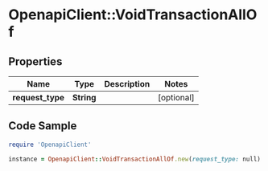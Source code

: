# OpenapiClient::VoidTransactionAllOf

## Properties

Name | Type | Description | Notes
------------ | ------------- | ------------- | -------------
**request_type** | **String** |  | [optional] 

## Code Sample

```ruby
require 'OpenapiClient'

instance = OpenapiClient::VoidTransactionAllOf.new(request_type: null)
```


